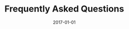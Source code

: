 ---
layout: post
title:  "Frequently Asked Questions"
date:   2017-01-01
file_url: "/files/resources/publications/FAQs_for_Student_Care.pdf"
---